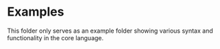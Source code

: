 # Examples

This folder only serves as an example folder showing various syntax and
functionality in the core language.